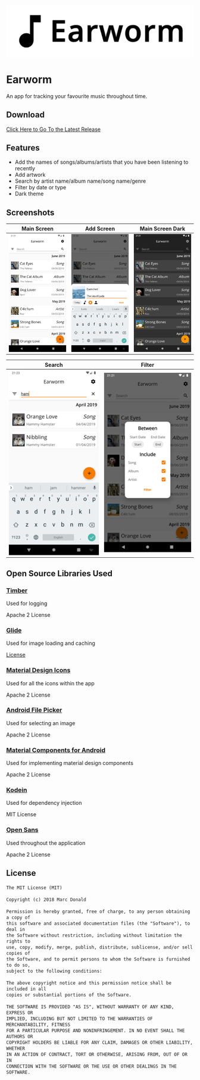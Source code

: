 ![Header](/.github/assets/header.png?raw=true "Header")

# Earworm
An app for tracking your favourite music throughout time.

## Download
[Click Here to Go To the Latest Release](https://github.com/MarcDonald/Earworm/releases/latest)

## Features
- Add the names of songs/albums/artists that you have been listening to recently
- Add artwork
- Search by artist name/album name/song name/genre
- Filter by date or type
- Dark theme

## Screenshots
| Main Screen | Add Screen | Main Screen Dark |
|:-:|:-:|:-:|
| ![Main Screen](/.github/assets/main-display-light.png?raw=true) | ![Add Screen](/.github/assets/add-light.png?raw=true) |![Dark Theme](/.github/assets/main-display-dark.png?raw=true)

| Search | Filter |
|:-:|:-:|
| ![Search](/.github/assets/search-light.png?raw=true) | ![Filter](/.github/assets/filter-light.png?raw=true) |

## Open Source Libraries Used
### [Timber](https://github.com/JakeWharton/timber)
Used for logging

Apache 2 License

### [Glide](https://github.com/bumptech/glide)
Used for image loading and caching

[License](https://github.com/bumptech/glide/blob/master/LICENSE)

### [Material Design Icons](https://github.com/google/material-design-icons)
Used for all the icons within the app

Apache 2 License

### [Android File Picker](https://github.com/DroidNinja/Android-FilePicker)
Used for selecting an image

Apache 2 License

### [Material Components for Android](https://github.com/material-components/material-components-android)
Used for implementing material design components

Apache 2 License

### [Kodein](https://github.com/Kodein-Framework/Kodein-DI)
Used for dependency injection

MIT License

### [Open Sans](https://fonts.google.com/specimen/Open+Sans)
Used throughout the application

Apache 2 License

## License
```
The MIT License (MIT)

Copyright (c) 2018 Marc Donald

Permission is hereby granted, free of charge, to any person obtaining a copy of
this software and associated documentation files (the "Software"), to deal in
the Software without restriction, including without limitation the rights to
use, copy, modify, merge, publish, distribute, sublicense, and/or sell copies of
the Software, and to permit persons to whom the Software is furnished to do so,
subject to the following conditions:

The above copyright notice and this permission notice shall be included in all
copies or substantial portions of the Software.

THE SOFTWARE IS PROVIDED "AS IS", WITHOUT WARRANTY OF ANY KIND, EXPRESS OR
IMPLIED, INCLUDING BUT NOT LIMITED TO THE WARRANTIES OF MERCHANTABILITY, FITNESS
FOR A PARTICULAR PURPOSE AND NONINFRINGEMENT. IN NO EVENT SHALL THE AUTHORS OR
COPYRIGHT HOLDERS BE LIABLE FOR ANY CLAIM, DAMAGES OR OTHER LIABILITY, WHETHER
IN AN ACTION OF CONTRACT, TORT OR OTHERWISE, ARISING FROM, OUT OF OR IN
CONNECTION WITH THE SOFTWARE OR THE USE OR OTHER DEALINGS IN THE SOFTWARE.
```
